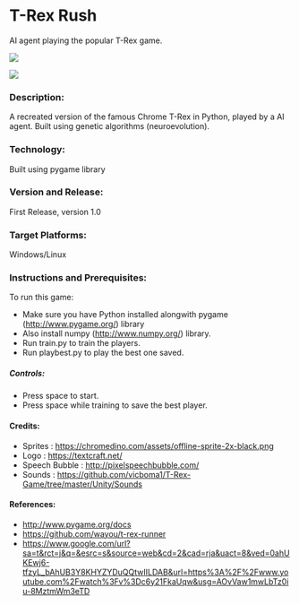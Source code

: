 # T-Rex Rush 
AI agent playing the popular T-Rex game.

![](https://github.com/shivamshekhar/Chrome-T-Rex-Rush/raw/master/screenshot.png)

![](https://github.com/shivamshekhar/Chrome-T-Rex-Rush/raw/master/screenshot.gif)

### Description:
A recreated version of the famous Chrome T-Rex in Python, played by a AI agent. Built using genetic algorithms (neuroevolution).

### Technology:
Built using pygame library

### Version and Release:
First Release, version 1.0

### Target Platforms:
Windows/Linux

### Instructions and Prerequisites:   
To run this game:  
* Make sure you have Python installed alongwith pygame (http://www.pygame.org/) library
* Also install numpy (http://www.numpy.org/) library.
* Run train.py to train the players.
* Run playbest.py to play the best one saved.

##### Controls:
* Press space to start.
* Press space while training to save the best player.

#### Credits:
* Sprites : https://chromedino.com/assets/offline-sprite-2x-black.png
* Logo : https://textcraft.net/
* Speech Bubble : http://pixelspeechbubble.com/
* Sounds : https://github.com/vicboma1/T-Rex-Game/tree/master/Unity/Sounds

#### References:
* http://www.pygame.org/docs
* https://github.com/wayou/t-rex-runner
* https://www.google.com/url?sa=t&rct=j&q=&esrc=s&source=web&cd=2&cad=rja&uact=8&ved=0ahUKEwj6-tfzyL_bAhUB3Y8KHYZYDuQQtwIILDAB&url=https%3A%2F%2Fwww.youtube.com%2Fwatch%3Fv%3Dc6y21FkaUqw&usg=AOvVaw1mwLbTz0iu-8MztmWm3eTD
